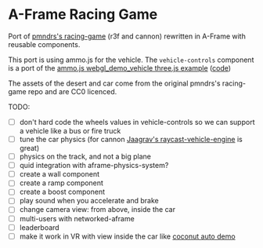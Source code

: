 # A-Frame Racing Game

Port of [pmndrs's racing-game](https://github.com/pmndrs/racing-game) (r3f and cannon) rewritten in A-Frame with reusable components.

This port is using ammo.js for the vehicle. The `vehicle-controls` component is a port of the [ammo.js webgl_demo_vehicle three.js example](https://rawcdn.githack.com/kripken/ammo.js/8f8b7187ef74994093318645e5e96b11d982688a/examples/webgl_demo_vehicle/index.html) ([code](https://github.com/kripken/ammo.js/blob/main/examples/webgl_demo_vehicle/index.html))

The assets of the desert and car come from the original pmndrs's racing-game repo and are CC0 licenced.

TODO:

- [ ] don't hard code the wheels values in vehicle-controls so we can support a vehicle like a bus or fire truck
- [ ] tune the car physics (for cannon [Jaagrav's raycast-vehicle-engine](https://github.com/Jaagrav/raycast-vehicle-engine) is great)
- [ ] physics on the track, and not a big plane
- [ ] quid integration with aframe-physics-system?
- [ ] create a wall component
- [ ] create a ramp component
- [ ] create a boost component
- [ ] play sound when you accelerate and brake
- [ ] change camera view: from above, inside the car
- [ ] multi-users with networked-aframe
- [ ] leaderboard
- [ ] make it work in VR with view inside the car like [coconut auto demo](https://twitter.com/coconut_xr/status/1697613919617995254)